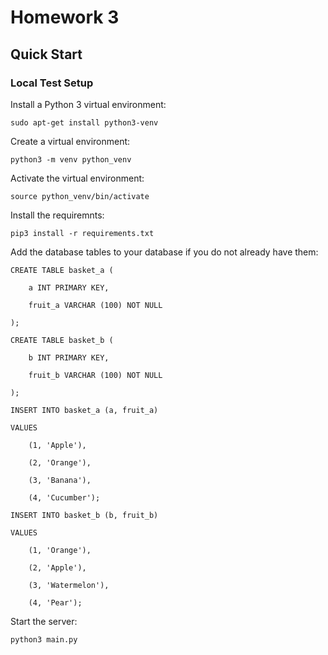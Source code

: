 # Homework 3


## Quick Start
### Local Test Setup

Install a Python 3 virtual environment:
```
sudo apt-get install python3-venv
```

Create a virtual environment:
```
python3 -m venv python_venv
```

Activate the virtual environment:
```
source python_venv/bin/activate
```

Install the requiremnts:
```
pip3 install -r requirements.txt
```

Add the database tables to your database if you do not already have them:
```
CREATE TABLE basket_a (

    a INT PRIMARY KEY,

    fruit_a VARCHAR (100) NOT NULL

);

CREATE TABLE basket_b (

    b INT PRIMARY KEY,

    fruit_b VARCHAR (100) NOT NULL

);

```
```
INSERT INTO basket_a (a, fruit_a)

VALUES

    (1, 'Apple'),

    (2, 'Orange'),

    (3, 'Banana'),

    (4, 'Cucumber');

INSERT INTO basket_b (b, fruit_b)

VALUES

    (1, 'Orange'),

    (2, 'Apple'),

    (3, 'Watermelon'),

    (4, 'Pear');
```

Start the server:
```
python3 main.py
```
